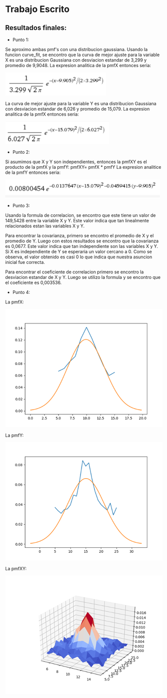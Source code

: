 # Trabajo Escrito

## Resultados finales:

* Punto 1:

Se aproximo ambas pmf's con una distribucion gaussiana. Usando la funcion curve_fit, se encontro que la curva de mejor ajuste para la variable X es una
distribucion Gaussiana con desviacion estandar de 3,299 y promedio de 9,9048.
La expresion analitica de la pmfX entonces seria:

<img src="pmfX_Ecuacion.png">

La curva de mejor ajuste para la variable Y es una distribucion Gaussiana con desviacion estandar de 6,026 y promedio de 15,079.
La expresion analitica de la pmfX entonces seria:

<img src="pmfY_Ecuacion.png">

* Punto 2:

Si asumimos que X y Y son independientes, entonces la pmfXY es el producto de la pmfX y la pmfY:
pmfXY= pmfX * pmfY
La expresion analitice de la pmfY entonces seria:

<img src="pmfXY_Ecuacion.png">

* Punto 3:

Usando la formula de correlacion, se encontro que este tiene un valor de 149,5428 entre la variable X y Y. Este valor indica que tan linealmente relacionados estan
las variables X y Y.

Para encontrar la covarianza, primero se encontro el promedio de X y el promedio de Y. Luego con estos resultados se encontro que la covarianza es 0,0677. Este valor indica
que tan independiente son las variables X y Y. Si X es independiente de Y se esperaria un valor cercano a 0. Como se observa, el valor obtenido es casi 0 lo que indica que
nuestra asuncion inicial fue correcta.

Para encontrar el coeficiente de correlacion primero se encontro la desviacion estandar de X y Y. Luego se utilizo la formula y se encontro que el coeficiente es 0,003536.

* Punto 4:

La pmfX:

<img src="pmfX.png">

La pmfY:

<img src="pmfY.png">

La pmfXY:

<img src="pmfXY.png">
